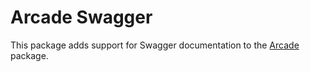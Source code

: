 # Arcade Swagger

This package adds support for Swagger documentation to the [Arcade](https://pub.dev/packages/arcade) package.

